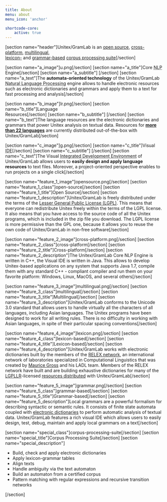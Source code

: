 ```yaml
---
title: About
menu: about
menu_icon: 'anchor'

shortcode-core:
    active: true
---
```

[section name="header"]Unitex/GramLab is an <a class="page-scroll" href="#open-source">open source</a>, <a class="page-scroll" href="#cross-platform">cross-platform</a>, <a class="page-scroll" href="#multilingual">multilingual</a>, <br><a class="page-scroll" href="#lexicon-based">lexicon-</a> and <a class="page-scroll" href="#grammar-based">grammar-based</a> <a class="page-scroll" href="#corpus-processing-suite">corpus processing suite</a>[/section]

[section name="a_image"]u.png[/section]
[section name="a_title"]Core <abbr title="Natural Language Processing">NLP</abbr> <br />Engine[/section]
[section name="a_subtitle"] [/section]
[section name="a_text"]The **automata-oriented technology** of the Unitex/GramLab <abbr title="NLP">Natural Language Processing</abbr> engine allows to handle electronic resources such as electronic dictionaries and grammars and apply them to a text for fast processing and analysis[/section]

[section name="b_image"]lr.png[/section]
[section name="b_title"]Language <br />Resources[/section]
[section name="b_subtitle"] [/section]
[section name="b_text"]The language resources are the electronic dictionaries and grammars that power Unitex analysis on textual data. Resources for **[more than 22 languages](/language-resources?target=_blank)** are currently distributed out-of-the-box with Unitex/GramLab[/section]

[section name="c_image"]g.png[/section]
[section name="c_title"]Visual <br /><abbr title="Integrated Development Environment">IDE</abbr>[/section]
[section name="c_subtitle"] [/section]
[section name="c_text"]The Visual <abbr title="IDE">Integrated Development Environment</abbr> of Unitex/GramLab allows users to **easily design and apply language resources** to text files. Moreover, a project-oriented perspective enables to run projects on a single click[/section]

[section name="feature_1_image"]opensource.png[/section]
[section name="feature_1_class"]open-source[/section]
[section name="feature_1_title"]Open Source[/section]
[section name="feature_1_description"]Unitex/GramLab is freely distributed under the terms of the <a href='http://www.gnu.org/licenses/lgpl.html'>Lesser General	Public License (LGPL)</a>. This means that everyone can redistribute Unitex freely within the terms of the LGPL license. It also means that you have access to the source code of all the Unitex programs, which is included in the zip file you download. The LGPL license is more permissive than the GPL one, because it allows you to reuse the own code of Unitex/GramLab in non-free software[/section]

[section name="feature_2_image"]cross-platform.png[/section]
[section name="feature_2_class"]cross-platform[/section]
[section name="feature_2_title"]Cross-platform[/section]
[section name="feature_2_description"]The Unitex/GramLab Core NLP Engine is written in C++, the Visual IDE is written in Java. This allows to develop Unitex-based applications on any system that supports Java 1.7, compile them with any standard C++ - compliant compiler and run them on your favorite platform: Windows, Linux, MacOS, and several others[/section]

[section name="feature_3_image"]multilingual.png[/section]
[section name="feature_3_class"]multilingual[/section]
[section name="feature_3_title"]Multilingual[/section]
[section name="feature_3_description"]Unitex/GramLab conforms to the Unicode 3.0 standard that allows users to handle virtually all the characters of all languages, including Asian languages. The Unitex programs have been designed to work for all writing rules. There is no difficulty in working with Asian languages, in spite of their particular spacing conventions[/section]

[section name="feature_4_image"]lexicon.png[/section]
[section name="feature_4_class"]lexicon-based[/section]
[section name="feature_4_title"]Lexicon-based[/section]
[section name="feature_4_description"]Unitex/GramLab works with electronic dictionaries built by the members of the <a target="_blank" href="partners">RELEX network</a>, an international network of laboratories specialized in Computational Linguistics that was created by <a target="_blank" href="https://en.wikipedia.org/wiki/Maurice_Gross">Maurice Gross</a> and his LADL team. Members of the RELEX network have built and are building exhaustive dictionaries for many of the <a target="_blank" href="lgpllr">LGPLLR</a>-licensed <a target="_blank" href="language-resources">resources distributed</a> with Unitex/GramLab[/section]

[section name="feature_5_image"]grammar.png[/section]
[section name="feature_5_class"]grammar-based[/section]
[section name="feature_5_title"]Grammar-based[/section]
[section name="feature_5_description"]Local grammars are a powerful formalism for describing syntactic or semantic rules. It consists of finite state automata coupled with <a target="_blank" href="language-resources">electronic dictionaries</a> to perform automatic analysis of textual data. Unitex/GramLab features a rich visual IDE which allows users to easily design, test, debug, maintain and apply local grammars on a text[/section]

[section name="special_class"]corpus-processing-suite[/section]
[section name="special_title"]Corpus Processing Suite[/section]
[section name="special_description"]
<ul id="functions-items" class="actions piped truncate-items">
 <li><span class="ug-label c9">Build, check and apply electronic dictionaries</span></li>
 <li><span class="ug-label c10">Apply lexicon-grammar tables</span></li>
 <li><span class="ug-label c11">Align texts</span></li> 
 <li><span class="ug-label c12">Handle ambiguity via the text automaton</span></li>
 <li><span class="ug-label c13">Build an automaton from a certified corpus</span></li>
 <li><span class="ug-label c14">Pattern matching with regular expressions and recursive transition networks</span></li> 
</ul>
[/section]
